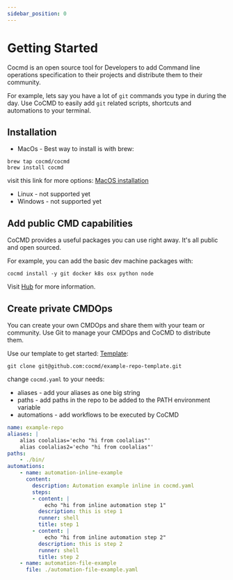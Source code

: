 ```yaml
---
sidebar_position: 0
---
```


# Getting Started

Cocmd is an open source tool for Developers to add Command line operations specification to their projects and 
distribute them to their community.

For example, lets say you have a lot of `git` commands you type in during the day. Use CoCMD to easily add `git` related scripts, shortcuts and automations to your terminal. 

## Installation

* MacOs - 
Best way to install is with brew:
```shell
brew tap cocmd/cocmd
brew install cocmd
```
visit this link for more options: [MacOS installation](/docs/install/mac)

* Linux - not supported yet
* Windows - not supported yet

## Add public CMD capabilities

CoCMD provides a useful packages you can use right away.
It's all public and open sourced.

For example, you can add the basic dev machine packages with:
```shell
cocmd install -y git docker k8s osx python node
```

Visit [Hub](/docs/hub/packages) for more information.

## Create private CMDOps

You can create your own CMDOps and share them with your team or community.
Use Git to manage your CMDOps and CoCMD to distribute them.

Use our template to get started: [Template](https://github.com/cocmd/example-repo-template):
```shell
git clone git@github.com:cocmd/example-repo-template.git
```

change `cocmd.yaml` to your needs:
* aliases - add your aliases as one big string
* paths - add paths in the repo to be added to the PATH environment variable
* automations - add workflows to be executed by CoCMD

```yaml
name: example-repo
aliases: |
    alias coolalias='echo "hi from coolalias"'
    alias coolalias2='echo "hi from coolalias"'
paths:
    - ./bin/
automations: 
    - name: automation-inline-example
      content: 
        description: Automation example inline in cocmd.yaml
        steps:
        - content: |
            echo "hi from inline automation step 1"
          description: this is step 1
          runner: shell
          title: step 1
        - content: |
            echo "hi from inline automation step 2"
          description: this is step 2
          runner: shell
          title: step 2
    - name: automation-file-example
      file: ./automation-file-example.yaml
```